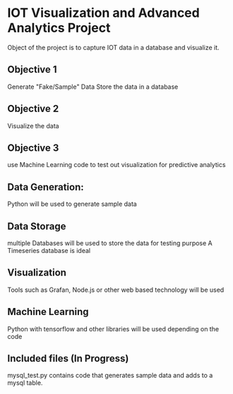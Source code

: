 # IOT Visualization and Advanced Analytics Project
Object of the project is to capture IOT data in a database and visualize it.
## Objective 1
Generate "Fake/Sample" Data
Store the data in a database
## Objective 2
Visualize the data
## Objective 3
use Machine Learning code to test out visualization for predictive analytics

## Data Generation:
Python will be used to generate sample data
## Data Storage
multiple Databases will be used to store the data for testing purpose
A Timeseries database is ideal
## Visualization
Tools such as Grafan, Node.js or other web based technology will be  used
## Machine Learning
Python with tensorflow and other libraries will be used depending on the code
## Included files (In Progress)
mysql_test.py contains code that generates sample data and adds to a mysql table.

